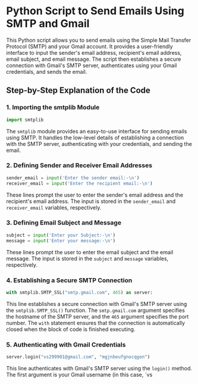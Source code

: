  # Python Script to Send Emails Using SMTP and Gmail

This Python script allows you to send emails using the Simple Mail Transfer Protocol (SMTP) and your Gmail account. It provides a user-friendly interface to input the sender's email address, recipient's email address, email subject, and email message. The script then establishes a secure connection with Gmail's SMTP server, authenticates using your Gmail credentials, and sends the email.

## Step-by-Step Explanation of the Code

### 1. Importing the smtplib Module

```python
import smtplib
```

The `smtplib` module provides an easy-to-use interface for sending emails using SMTP. It handles the low-level details of establishing a connection with the SMTP server, authenticating with your credentials, and sending the email.

### 2. Defining Sender and Receiver Email Addresses

```python
sender_email = input('Enter the sender email:-\n')
receiver_email = input('Enter the recipient email:-\n')
```

These lines prompt the user to enter the sender's email address and the recipient's email address. The input is stored in the `sender_email` and `receiver_email` variables, respectively.

### 3. Defining Email Subject and Message

```python
subject = input('Enter your Subject:-\n')
message = input('Enter your message:-\n')
```

These lines prompt the user to enter the email subject and the email message. The input is stored in the `subject` and `message` variables, respectively.

### 4. Establishing a Secure SMTP Connection

```python
with smtplib.SMTP_SSL("smtp.gmail.com", 465) as server:
```

This line establishes a secure connection with Gmail's SMTP server using the `smtplib.SMTP_SSL()` function. The `smtp.gmail.com` argument specifies the hostname of the SMTP server, and the `465` argument specifies the port number. The `with` statement ensures that the connection is automatically closed when the block of code is finished executing.

### 5. Authenticating with Gmail Credentials

```python
server.login("vs299901@gmail.com", "mgjnbeufgnocqgon")
```

This line authenticates with Gmail's SMTP server using the `login()` method. The first argument is your Gmail username (in this case, `vs

